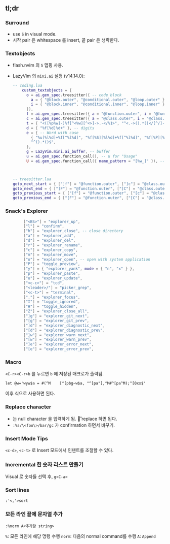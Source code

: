## tl;dr

### Surround

- use `S` in visual mode.
- 시작 pair 은 whitespace 를 insert, 끝 pair 은 생략한다.

### Textobjects

- flash.nvim 의 `S` 맵핑 사용.

- LazyVim 의 `mini.ai` 설정 (v14.14.0):

  ``` lua
  -- coding.lua
      custom_textobjects = {
        o = ai.gen_spec.treesitter({ -- code block
          a = { "@block.outer", "@conditional.outer", "@loop.outer" },
          i = { "@block.inner", "@conditional.inner", "@loop.inner" },
        }),
        f = ai.gen_spec.treesitter({ a = "@function.outer", i = "@function.inner" }), -- function
        c = ai.gen_spec.treesitter({ a = "@class.outer", i = "@class.inner" }), -- class
        t = { "<([%p%w]-)%f[^<%w][^<>]->.-</%1>", "^<.->().*()</[^/]->$" }, -- tags
        d = { "%f[%d]%d+" }, -- digits
        e = { -- Word with case
          { "%u[%l%d]+%f[^%l%d]", "%f[%S][%l%d]+%f[^%l%d]", "%f[%P][%l%d]+%f[^%l%d]", "^[%l%d]+%f[^%l%d]" },
          "^().*()$",
        },
        g = LazyVim.mini.ai_buffer, -- buffer
        u = ai.gen_spec.function_call(), -- u for "Usage"
        U = ai.gen_spec.function_call({ name_pattern = "[%w_]" }), -- without dot in function name



  -- treesitter.lua
  goto_next_start = { ["]f"] = "@function.outer", ["]c"] = "@class.outer", ["]a"] = "@parameter.inner" },
  goto_next_end = { ["]F"] = "@function.outer", ["]C"] = "@class.outer", ["]A"] = "@parameter.inner" },
  goto_previous_start = { ["[f"] = "@function.outer", ["[c"] = "@class.outer", ["[a"] = "@parameter.inner" },
  goto_previous_end = { ["[F"] = "@function.outer", ["[C"] = "@class.outer", ["[A"] = "@parameter.inner" },
  ```

### Snack's Explorer

```lua
        ["<BS>"] = "explorer_up",
        ["l"] = "confirm",
        ["h"] = "explorer_close", -- close directory
        ["a"] = "explorer_add",
        ["d"] = "explorer_del",
        ["r"] = "explorer_rename",
        ["c"] = "explorer_copy",
        ["m"] = "explorer_move",
        ["o"] = "explorer_open", -- open with system application
        ["P"] = "toggle_preview",
        ["y"] = { "explorer_yank", mode = { "n", "x" } },
        ["p"] = "explorer_paste",
        ["u"] = "explorer_update",
        ["<c-c>"] = "tcd",
        ["<leader>/"] = "picker_grep",
        ["<c-t>"] = "terminal",
        ["."] = "explorer_focus",
        ["I"] = "toggle_ignored",
        ["H"] = "toggle_hidden",
        ["Z"] = "explorer_close_all",
        ["]g"] = "explorer_git_next",
        ["[g"] = "explorer_git_prev",
        ["]d"] = "explorer_diagnostic_next",
        ["[d"] = "explorer_diagnostic_prev",
        ["]w"] = "explorer_warn_next",
        ["[w"] = "explorer_warn_prev",
        ["]e"] = "explorer_error_next",
        ["[e"] = "explorer_error_prev",
```

### Macro

`<C-r><C-r>b` 를 누르면 `b` 에 저장된 매크로가 출력됨.

``` vim
let @w='wyw$a = #(^M    [^[pbg~w$a, "^[pa"],^M#^[pa^M);^[0xx$'
```

이후 식으로 사용하면 된다.

### Replace character

- 는 null character 을 입력하게 됨. 로̊ replace 하면 된다.
- `:%s/\<foo\>/bar/gc` 가 confirmation 하면서 바꾸기.

### Insert Mode Tips

`<c-d>`, `<c-t>` 로 Insert 모드에서 인덴트를 조절할 수 있다.

### Incremental 한 숫자 리스트 만들기

Visual 로 숫자들 선택 후, `g<C-a>`

### Sort lines

`:'<,'>sort`

### 모든 라인 끝에 문자열 추가

`:%norm A<추가할 string>`

`%`: 모든 라인에 해당 명령 수행
`norm`: 다음의 normal command를 수행
`A`: `Append`
